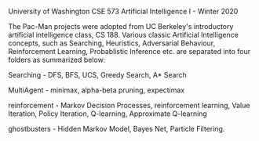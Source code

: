 University of Washington CSE 573 Artificial Intelligence I - Winter 2020

The Pac-Man projects were adopted from UC Berkeley's introductory artificial intelligence class, CS 188. Various classic Artificial Intelligence concepts, such as Searching, Heuristics, Adversarial Behaviour, Reinforcement Learning, Probablistic Inference etc. are separated into four folders as summarized below: 

Searching - DFS, BFS, UCS, Greedy Search, A* Search

MultiAgent - minimax, alpha-beta pruning, expectimax

reinforcement - Markov Decision Processes, reinforcement learning, Value Iteration, Policy Iteration, Q-learning, Approximate Q-learning

ghostbusters - Hidden Markov Model, Bayes Net, Particle Filtering.
